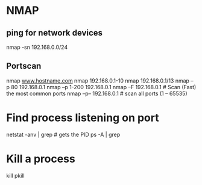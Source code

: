 # NMAP
## ping for network devices
nmap -sn 192.168.0.0/24

## Portscan
nmap www.hostname.com
nmap 192.168.0.1-10
nmap 192.168.0.1/13
nmap –p 80 192.168.0.1
nmap –p 1-200 192.168.0.1
nmap –F 192.168.0.1  # Scan (Fast) the most common ports
nmap –p– 192.168.0.1  # scan all ports (1 – 65535)

# Find process listening on port
netstat -anv | grep <port>  # gets the PID
ps -A | grep <pid>

# Kill a process
kill <pid>
pkill <pname>

